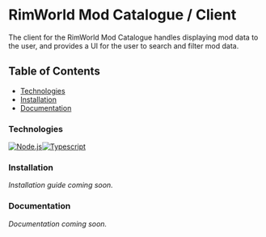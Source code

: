 # RimWorld Mod Catalogue / Client <!-- omit in toc -->

The client for the RimWorld Mod Catalogue handles displaying mod data to the user, and provides a UI for the user to search and filter mod data.

## Table of Contents <!-- omit in toc -->

- [Technologies](#technologies)
- [Installation](#installation)
- [Documentation](#documentation)

### Technologies

<div style="display: flex">

  <a href="https://nodejs.org/">
  <img alt="Node.js" src="https://img.shields.io/badge/Node.js-43853D?style=for-the-badge&logo=node.js&logoColor=white" />
  </a>

  <a href="https://www.typescriptlang.org/">
  <img alt="Typescript" src="https://img.shields.io/badge/TypeScript-007ACC?style=for-the-badge&logo=typescript&logoColor=white" />
  </a>

</div>

### Installation

_Installation guide coming soon._

### Documentation

_Documentation coming soon._
